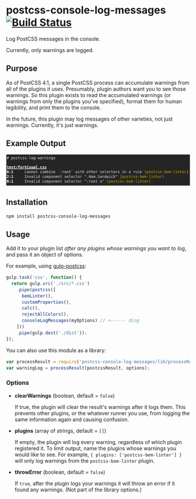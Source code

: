 # postcss-console-log-messages [![Build Status](https://travis-ci.org/postcss/postcss-console-log-messages.svg?branch=master)](https://travis-ci.org/postcss/postcss-console-log-messages)

Log PostCSS messages in the console.

Currently, only warnings are logged.

## Purpose

As of PostCSS 4.1, a single PostCSS process can accumulate warnings from all of the plugins it uses.
Presumably, plugin authors want you to see those warnings.
So this plugin exists to read the accumulated warnings (or warnings from only the plugins you've specified), format them for human legibility, and print them to the console.

In the future, this plugin may log messages of other varieties, not just warnings.
Currently, it's just warnings.

## Example Output

![Example](example.png?raw=true)

## Installation

```
npm install postcss-console-log-messages
```

## Usage

Add it to your plugin list *after any plugins whose warnings you want to log*, and pass it an object of options.

For example, using [gulp-postcss](https://github.com/w0rm/gulp-postcss):

```js
gulp.task('css', function() {
  return gulp.src('./src/*.css')
    .pipe(postcss([
      bemLinter(),
      customProperties(),
      calc(),
      rejectAllColors(),
      consoleLogMessages(myOptions) // <------ ding
    ]))
    .pipe(gulp.dest('./dist'));
});
```

You can also use this module as a library:

```js
var processResult = require('postcss-console-log-messages/lib/processResult');
var warningLog = processResult(postcssResult, options);
```

### Options

- **clearWarnings** (boolean, default = `false`)

  If true, the plugin will clear the result's warnings after it logs them. This prevents other plugins, or the whatever runner you use, from logging the same information again and causing confusion.

- **plugins** (array of strings, default = `[]`)

  If empty, the plugin will log every warning, regardless of which plugin registered it.
  To limit output, name the plugins whose warnings you would like to see.
  For example, `{ plugins: ['postcss-bem-linter'] }` will only log warnings from the `postcss-bem-linter` plugin.

- **throwError** (boolean, default = `false`)

  If `true`, after the plugin logs your warnings it will throw an error if it found any warnings.
  (Not part of the library options.)
